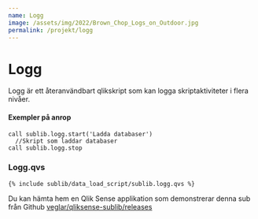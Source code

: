 ```yaml
---
name: Logg
image: /assets/img/2022/Brown_Chop_Logs_on_Outdoor.jpg
permalink: /projekt/logg
---
```


# <a class="qicon-data-load"/> Logg

Logg  är ett återanvändbart qlikskript som kan logga skriptaktiviteter i flera nivåer. 

#### Exempler på anrop

```qve 
call sublib.logg.start('Ladda databaser')
  //Skript som laddar databaser
call sublib.logg.stop      
```

### Logg.qvs

```qve
{% include sublib/data_load_script/sublib.logg.qvs %}
```


Du kan hämta hem en Qlik Sense applikation som demonstrerar denna sub från Github [veglar/qliksense-sublib/releases](https://github.com/veglar/qliksense-sublib/releases)